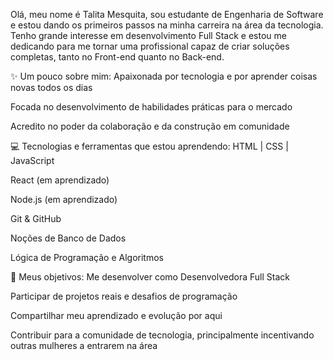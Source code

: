 Olá, meu nome é Talita Mesquita, sou estudante de Engenharia de Software e estou dando os primeiros passos na minha carreira na área da tecnologia. Tenho grande interesse em desenvolvimento Full Stack e estou me dedicando para me tornar uma profissional capaz de criar soluções completas, tanto no Front-end quanto no Back-end.

✨ Um pouco sobre mim:
Apaixonada por tecnologia e por aprender coisas novas todos os dias

Focada no desenvolvimento de habilidades práticas para o mercado

Acredito no poder da colaboração e da construção em comunidade

💻 Tecnologias e ferramentas que estou aprendendo:
HTML | CSS | JavaScript

React (em aprendizado)

Node.js (em aprendizado)

Git & GitHub

Noções de Banco de Dados

Lógica de Programação e Algoritmos

🎯 Meus objetivos:
Me desenvolver como Desenvolvedora Full Stack

Participar de projetos reais e desafios de programação

Compartilhar meu aprendizado e evolução por aqui

Contribuir para a comunidade de tecnologia, principalmente incentivando outras mulheres a entrarem na área
